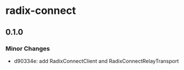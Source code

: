 # radix-connect

## 0.1.0

### Minor Changes

- d90334e: add RadixConnectClient and RadixConnectRelayTransport
